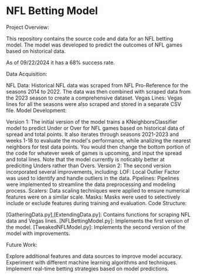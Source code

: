 # NFL Betting Model
Project Overview:

This repository contains the source code and data for an NFL betting model. The model was developed to predict the outcomes of NFL games based on historical data.

As of 09/22/2024 it has a 68% success rate.

Data Acquisition:

NFL Data: Historical NFL data was scraped from NFL Pro-Reference for the seasons 2014 to 2022. The data was then combined with scraped data from the 2023 season to create a comprehensive dataset.
Vegas Lines: Vegas lines for all the seasons were also scraped and stored in a separate CSV file.
Model Development:

Version 1: The initial version of the model trains a KNeighborsClassifier model to predict Under or Over for NFL games based on historical data of spread and total points.
It also iterates through seasons 2021-2023 and weeks 1-18 to evaluate the model's performance, while analizing the nearest neighbors for test data points.
You would then change the bottom portion of the code for whatever week of games is upcoming, and input the spread and total lines.
Note that the model currently is noticably better at prediciting Unders rather than Overs.
Version 2: The second version incorporated several improvements, including:
LOF: Local Outlier Factor was used to identify and handle outliers in the data.
Pipelines: Pipelines were implemented to streamline the data preprocessing and modeling process.
Scalers: Data scaling techniques were applied to ensure numerical features were on a similar scale.
Masks: Masks were used to selectively include or exclude features during training and evaluation.
Code Structure:

[GatheringData.py],[ExtendingData.py]: Contains functions for scraping NFL data and Vegas lines.
[NFLBettingModel.py]: Implements the first version of the model.
[TweakedNFLModel.py]: Implements the second version of the model with improvements.

Future Work:

Explore additional features and data sources to improve model accuracy.
Experiment with different machine learning algorithms and techniques.
Implement real-time betting strategies based on model predictions.
